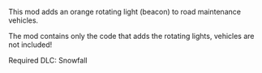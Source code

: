This mod adds an orange rotating light (beacon) to road maintenance vehicles.

The mod contains only the code that adds the rotating lights, vehicles are not included!

Required DLC: Snowfall
